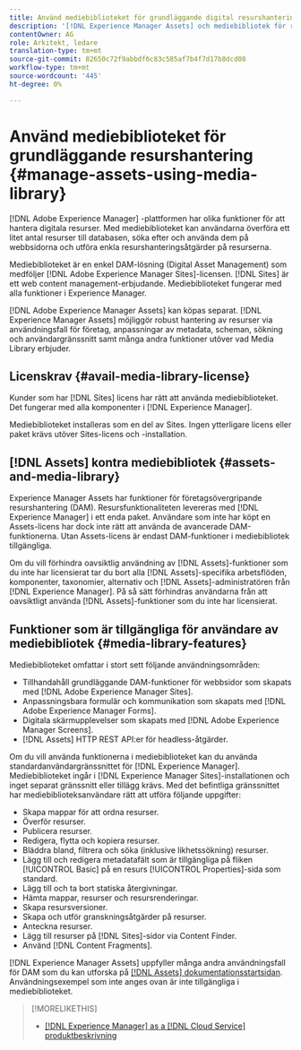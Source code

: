 ```yaml
---
title: Använd mediebiblioteket för grundläggande digital resurshantering
description: '[!DNL Experience Manager Assets] och mediebibliotek för resurshantering.'
contentOwner: AG
role: Arkitekt, ledare
translation-type: tm+mt
source-git-commit: 82650c72f9abbdf6c83c585af7b4f7d17b8dcd08
workflow-type: tm+mt
source-wordcount: '445'
ht-degree: 0%

---
```



<!--

Define Media Lib
Define req for it
Define use cases
Define what is not included

-->

# Använd mediebiblioteket för grundläggande resurshantering {#manage-assets-using-media-library}

[!DNL Adobe Experience Manager] -plattformen har olika funktioner för att hantera digitala resurser. Med mediebiblioteket kan användarna överföra ett litet antal resurser till databasen, söka efter och använda dem på webbsidorna och utföra enkla resurshanteringsåtgärder på resurserna.

Mediebiblioteket är en enkel DAM-lösning (Digital Asset Management) som medföljer [!DNL Adobe Experience Manager Sites]-licensen. [!DNL Sites] är ett web content management-erbjudande. Mediebiblioteket fungerar med alla funktioner i Experience Manager.

[!DNL Adobe Experience Manager Assets] kan köpas separat. [!DNL Experience Manager Assets] möjliggör robust hantering av resurser via användningsfall för företag, anpassningar av metadata, scheman, sökning och användargränssnitt samt många andra funktioner utöver vad Media Library erbjuder.

## Licenskrav {#avail-media-library-license}

Kunder som har [!DNL Sites] licens har rätt att använda mediebiblioteket. Det fungerar med alla komponenter i [!DNL Experience Manager].

Mediebiblioteket installeras som en del av Sites. Ingen ytterligare licens eller paket krävs utöver Sites-licens och -installation.

## [!DNL Assets] kontra mediebibliotek  {#assets-and-media-library}

Experience Manager Assets har funktioner för företagsövergripande resurshantering (DAM). Resursfunktionaliteten levereras med [!DNL Experience Manager] i ett enda paket. Användare som inte har köpt en Assets-licens har dock inte rätt att använda de avancerade DAM-funktionerna. Utan Assets-licens är endast DAM-funktioner i mediebibliotek tillgängliga.

Om du vill förhindra oavsiktlig användning av [!DNL Assets]-funktioner som du inte har licensierat tar du bort alla [!DNL Assets]-specifika arbetsflöden, komponenter, taxonomier, alternativ och [!DNL Assets]-administratören från [!DNL Experience Manager]. På så sätt förhindras användarna från att oavsiktligt använda [!DNL Assets]-funktioner som du inte har licensierat.

## Funktioner som är tillgängliga för användare av mediebibliotek {#media-library-features}

Mediebiblioteket omfattar i stort sett följande användningsområden:

* Tillhandahåll grundläggande DAM-funktioner för webbsidor som skapats med [!DNL Adobe Experience Manager Sites].
* Anpassningsbara formulär och kommunikation som skapats med [!DNL Adobe Experience Manager Forms].
* Digitala skärmupplevelser som skapats med [!DNL Adobe Experience Manager Screens].
* [!DNL Assets] HTTP REST API:er för headless-åtgärder.

<!-- TBD: Remove this after confirmation. May need to merge this list with the list provided by PMs.

* Basic metadata properties
* Tag management
* Version control
* Static renditions
* Projects, tasks, workflow authoring
* Activity stream (timeline)
* Query Builder (API)
* Marketing Cloud integration
* User interface customization and extension
* Comments and annotation
-->

Om du vill använda funktionerna i mediebiblioteket kan du använda standardanvändargränssnittet för [!DNL Experience Manager]. Mediebiblioteket ingår i [!DNL Experience Manager Sites]-installationen och inget separat gränssnitt eller tillägg krävs. Med det befintliga gränssnittet har mediebiblioteksanvändare rätt att utföra följande uppgifter:

* Skapa mappar för att ordna resurser.
* Överför resurser.
* Publicera resurser.
* Redigera, flytta och kopiera resurser.
* Bläddra bland, filtrera och söka (inklusive likhetssökning) resurser.
* Lägg till och redigera metadatafält som är tillgängliga på fliken [!UICONTROL Basic] på en resurs [!UICONTROL Properties]-sida som standard. <!-- excluding Smart Tags -->
* Lägg till och ta bort statiska återgivningar.
* Hämta mappar, resurser och resursrenderingar.
* Skapa resursversioner.
* Skapa och utför granskningsåtgärder på resurser.
* Anteckna resurser.
* Lägg till resurser på [!DNL Sites]-sidor via Content Finder.
* Använd [!DNL Content Fragments].

<!-- TBD: Define exactly which basic Assets workflow are available for use with Media Library?
-->

[!DNL Experience Manager Assets] uppfyller många andra användningsfall för DAM som du kan utforska på  [[!DNL Assets] dokumentationsstartsidan](https://experienceleague.adobe.com/docs/experience-manager-cloud-service/assets/home.html). Användningsexempel som inte anges ovan är inte tillgängliga i mediebiblioteket.

>[!MORELIKETHIS]
>
>* [[!DNL Experience Manager] as a [!DNL Cloud Service] produktbeskrivning](https://helpx.adobe.com/legal/product-descriptions/adobe-experience-manager-cloud-service.html)

